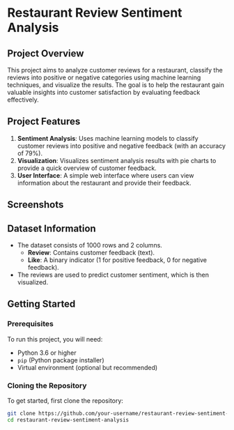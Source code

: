 # Restaurant Review Sentiment Analysis

## Project Overview
This project aims to analyze customer reviews for a restaurant, classify the reviews into positive or negative categories using machine learning techniques, and visualize the results. The goal is to help the restaurant gain valuable insights into customer satisfaction by evaluating feedback effectively.

## Project Features
1. **Sentiment Analysis**: Uses machine learning models to classify customer reviews into positive and negative feedback (with an accuracy of 79%).
2. **Visualization**: Visualizes sentiment analysis results with pie charts to provide a quick overview of customer feedback.
3. **User Interface**: A simple web interface where users can view information about the restaurant and provide their feedback.

## Screenshots

## Dataset Information
- The dataset consists of 1000 rows and 2 columns.
  - **Review**: Contains customer feedback (text).
  - **Like**: A binary indicator (1 for positive feedback, 0 for negative feedback).
- The reviews are used to predict customer sentiment, which is then visualized.

## Getting Started

### Prerequisites
To run this project, you will need:
- Python 3.6 or higher
- `pip` (Python package installer)
- Virtual environment (optional but recommended)

### Cloning the Repository
To get started, first clone the repository:
```bash
git clone https://github.com/your-username/restaurant-review-sentiment-analysis.git
cd restaurant-review-sentiment-analysis
